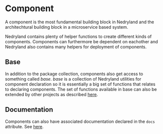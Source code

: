 # Component

A component is the most fundamental building block in Nedryland and the architechtural building
block in a microservice based system.

Nedryland contains plenty of helper functions to create different kinds of components. Components
can furthermore be dependent on eachother and Nedryland also contains many helpers for deployment of
components.

## Base

In addition to the package collection, components also get access to something called _base_.
_base_ is a collection of Nedryland utilities for component declaration so it is essentially a big
set of functions that relates to declaring components. The set of functions available in base can
also be extended by other projects as described [here](../declare-project.md#extensions).

## Documentation

Components can also have associated documentation declared in the `docs` attribute. See [here](../components.md#documentation).
